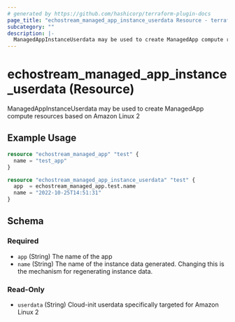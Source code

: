 ```yaml
---
# generated by https://github.com/hashicorp/terraform-plugin-docs
page_title: "echostream_managed_app_instance_userdata Resource - terraform-provider-echostream"
subcategory: ""
description: |-
  ManagedAppInstanceUserdata may be used to create ManagedApp compute resources based on Amazon Linux 2
---
```


# echostream_managed_app_instance_userdata (Resource)

ManagedAppInstanceUserdata may be used to create ManagedApp compute resources based on Amazon Linux 2

## Example Usage

```terraform
resource "echostream_managed_app" "test" {
  name = "test_app"
}

resource "echostream_managed_app_instance_userdata" "test" {
  app  = echostream_managed_app.test.name
  name = "2022-10-25T14:51:31"
}
```

<!-- schema generated by tfplugindocs -->
## Schema

### Required

- `app` (String) The name of the app
- `name` (String) The name of the instance data generated. Changing this is the mechanism for regenerating instance data.

### Read-Only

- `userdata` (String) Cloud-init userdata specifically targeted for Amazon Linux 2


